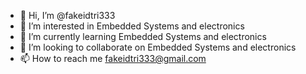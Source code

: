 - 👋 Hi, I’m @fakeidtri333
- 👀 I’m interested in Embedded Systems and electronics
- 🌱 I’m currently learning Embedded Systems and electronics
- 💞️ I’m looking to collaborate on Embedded Systems and electronics
- 📫 How to reach me fakeidtri333@gmail.com

<!---
fakeidtri333/fakeidtri333 is a ✨ special ✨ repository because its `README.md` (this file) appears on your GitHub profile.
You can click the Preview link to take a look at your changes.
--->
